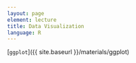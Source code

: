 ```yaml
---
layout: page
element: lecture
title: Data Visualization
language: R
---
```


[`ggplot`]({{ site.baseurl }}/materials/ggplot)

